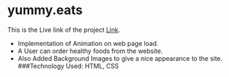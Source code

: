 # yummy.eats
This is the Live link of the project [Link](https://yummy-eats-12121.netlify.app/).
- Implementation of Animation on web page load.
- A User can order healthy foods from the website.
- Also Added Background Images to give a nice appearance to the site.
###Technology Used: HTML, CSS
